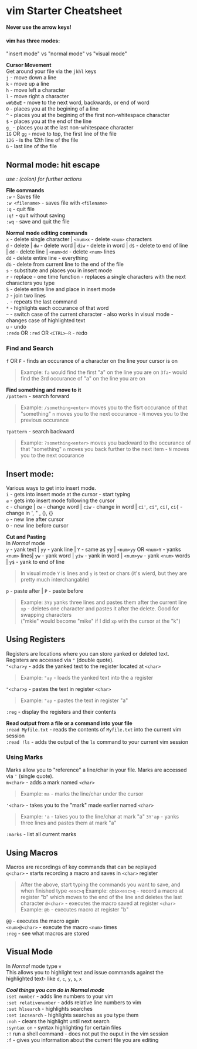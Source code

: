 # vim Starter Cheatsheet
**Never use the arrow keys!**
#### vim has three modes:
"insert mode" vs "normal mode" vs "visual mode"  

**Cursor Movement**  
Get around your file via the `jkhl` keys  
`j` - move down a line  
`k` - move up a line  
`h` - move left a character  
`l` - move right a character  
`wWbBeE` - move to the next word, backwards, or end of word  
`0` - places you at the begining of a line  
`^` - places you at the begining of the first non-whitespace character  
`$` - places you at the end of the line  
`g_` - places you at the last non-whitespace character  
`1G` OR `gg` - move to top, the first line of the file  
`12G` - is the 12th line of the file  
`G` - last line of the file  

## Normal mode: hit escape  
_use : (colon) for further actions_  

**File commands**  
`:w`  - Saves file  
`:w <filename>` - saves file with `<filename>`  
`:q` - quit file  
`:q!` - quit without saving  
`:wq` - save and quit the file  

**Normal mode editing commands**  
`x` - delete single character | `<num>x` - delete `<num>` characters  
`d` - delete | `dw` - delete word | `diw` - delete in word | `d$` - delete to end of line | `dd` - delete line | `<num>dd` - delete `<num>` lines  
`dd` - delete entire line - everything  
`dG` - delete from current line to the end of the file  
`s` - substitute and places you in insert mode  
`r` - replace - one time function - replaces a single characters with the next characters you type  
`S` - delete entire line and place in insert mode  
`J` - join two lines  
`.` - repeats the last command  
`*` - highlights each occurance of that word  
`~` - switch case of the current character - also works in visual mode - changes case of highlighted text  
`u` - undo  
`:redo` OR `:red` OR `<CTRL>-R` - redo  

### Find and Search  

`f` OR `F` - finds an occurance of a character on the line your cursor is on  
>	Example: `fa` would find the first "a" on the line you are on
>	`3fa`- would find the 3rd occurance of "a" on the line you are on

**Find something and move to it**  
`/pattern` -  search forward  
>	Example: `/something<enter>` moves you to the fisrt occurance of that "something"
>	`n` moves you to the next occurance - `N` moves you to the previous occurance

`?pattern` - search backward  
>	Example: `?something<enter>` moves you backward to the occurance of that "something"
>	`n` moves you back further to the next item - `N` moves you to the next occurance

## Insert mode:  
Various ways to get into insert mode.  
`i` - gets into insert mode at the cursor - start typing  
`a` - gets into insert mode following the cursor  
`c` - change | `cw` - change word | `ciw` - change in word | `ci'`, `ci"`, `ci(`, `ci{` - change in ', " , (), {}  
`o` - new line after cursor  
`O` - new line before cursor  

**Cut and Pasting**  
In _Normal_ mode  
`y` - yank text | `yy` - yank line | `Y` - same as yy | `<num>yy` OR `<num>Y` - yanks `<num>` lines| `yw` - yank word | `yiw` - yank in word | `<num>yw` - yank `<num>` words | `y$` - yank to end of line  
>	In visual mode `Y` is lines and `y` is text or chars (it's wierd, but they are pretty much interchangable)  

`p` - paste after | `P` - paste before  
>	Example: `3Yp` yanks three lines and pastes them after the current line  
>	`xp` - deletes one character and pastes it after the delete. Good for swapping characters  
>	("mkie" would become "mike" if I did `xp` with the cursor at the "k")  

## Using Registers  
Registers are locations where you can store yanked or deleted text. Registers are accessed via `"` (double quote).  
`"<char>y` - adds the yanked text to the register located at `<char>`  
>	Example: `"ay` - loads the yanked text into the a register

`"<char>p` - pastes the text in register `<char>`  
>	Example: `"ap` - pastes the text in register "a"

`:reg` - display the registers and their contents  

**Read output from a file or a command into your file**  
`:read Myfile.txt` - reads the contents of `Myfile.txt` into the current vim session  
`:read !ls` - adds the output of the `ls` command to your current vim session  

### Using Marks  
Marks allow you to "reference" a line/char in your file. Marks are accessed via `'` (single quote).  
`m<char>` - adds a mark named `<char>`  
>	Example: `ma` - marks the line/char under the cursor

`'<char>` - takes you to the "mark" made earlier named `<char>`  
>	Example: `'a` - takes you to the line/char at mark "a"
>	`3Y'ap` - yanks three lines and pastes them at mark "a"

`:marks` - list all current marks  

## Using Macros  
Macros are recordings of key commands that can be replayed  
`q<char>` - starts recording a macro and saves in `<char>` register
>	After the above, start typing the commands you want to save, and when finished type `<esc>q`
>	Example: `qb$x<esc>q` - record a macro at register "b" which moves to the end of the line and deletes the last character
`@<char>` - executes the macro saved at register `<char>`  
>	Example: `@b` - executes macro at register "b"

`@@` - executes the macro again  
`<num>@<char>` - execute the macro `<num>` times  
`:reg` - see what macros are stored  

## Visual Mode  
In _Normal_ mode type `v`  
This allows you to highlight text and issue commands against the highlighted text- like `d`, `c`, `y`, `s`, `x`  

***Cool things you can do in _Normal_ mode***  
`:set number` - adds line numbers to your vim  
`:set relativenumber` - adds relative line numbers to vim  
`:set hlsearch` - highlights searches  
`:set incsearch` - highlights searches as you type them  
`:noh` - clears the highlight until next search  
`:syntax on` - syntax highlighting for certain files  
`:!` run a shell command - does not put the ouput in the vim session  
`:f` - gives you information about the current file you are editing  
